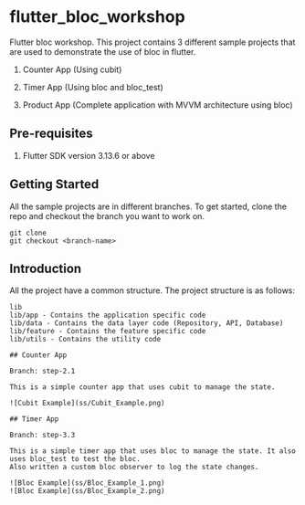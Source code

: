 # flutter_bloc_workshop

Flutter bloc workshop. This project contains 3 different sample projects that are used to demonstrate the use of bloc in flutter. 


1. Counter App (Using cubit)

2. Timer App (Using bloc and bloc_test)

3. Product App (Complete application with MVVM architecture using bloc) 
   
## Pre-requisites

1. Flutter SDK version 3.13.6 or above


## Getting Started

All the sample projects are in different branches. To get started, clone the repo and checkout the branch you want to work on.

```
git clone
git checkout <branch-name>
```

## Introduction

All the project have a common structure. The project structure is as follows:

```
lib
lib/app - Contains the application specific code
lib/data - Contains the data layer code (Repository, API, Database)
lib/feature - Contains the feature specific code 
lib/utils - Contains the utility code

## Counter App 

Branch: step-2.1

This is a simple counter app that uses cubit to manage the state.

![Cubit Example](ss/Cubit_Example.png)

## Timer App

Branch: step-3.3

This is a simple timer app that uses bloc to manage the state. It also uses bloc_test to test the bloc.
Also written a custom bloc observer to log the state changes.

![Bloc Example](ss/Bloc_Example_1.png)
![Bloc Example](ss/Bloc_Example_2.png)



